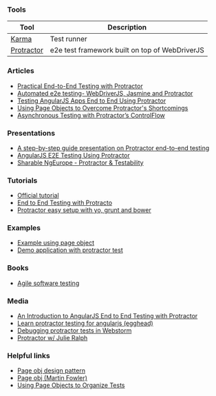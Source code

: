 ### Tools
Tool         | Description
------------ | -------------
[Karma](http://karma-runner.github.io/0.12/index.html) | Test runner
[Protractor](http://angular.github.io/protractor/#/) | e2e test framework built on top of WebDriverJS

### Articles
* [Practical End-to-End Testing with Protractor](http://www.ng-newsletter.com/posts/practical-protractor.html)
* [Automated e2e testing- WebDriverJS, Jasmine and Protractor](http://engineering.wingify.com/posts/e2e-testing-with-webdriverjs-jasmine/)
* [Testing AngularJS Apps End to End Using Protractor](http://engineering.wingify.com/posts/angularapp-e2e-testing-with-protractor/)
* [Using Page Objects to Overcome Protractor's Shortcomings](http://www.thoughtworks.com/insights/blog/using-page-objects-overcome-protractors-shortcomings)
* [Asynchronous Testing with Protractor’s ControlFlow](http://spin.atomicobject.com/2014/12/17/asynchronous-testing-protractor-angular/)

### Presentations
* [A step-by-step guide presentation on Protractor end-to-end testing](http://ramonvictor.github.io/protractor/slides/#/)
* [AngularJS E2E Testing Using Protractor](https://docs.google.com/presentation/d/1QWFnYAur19R7RQ5KkLkLDMOMz5jrzNlBId3XBrwRNs8/edit#slide=id.p)
* [Sharable NgEurope - Protractor & Testability](https://docs.google.com/presentation/d/1ITWsMDGd6ArrP6KbGRLLzS9f9NMnyqozIdjtaj0Ek2c/edit#slide=id.g4928b62a1_0129)
	
### Tutorials
* [Official tutorial](http://angular.github.io/protractor/#/tutorial)
* [End to End Testing with Protracto](http://thejackalofjavascript.com/end-to-end-testing-with-protractor/)
* [Protractor easy setup with yo, grunt and bower](http://www.codeorbits.com/blog/2014/01/26/angularjs-end-to-end-testing-with-protractor-easy-set-up-with-yeoman)
	
### Examples
* [Example using page object](https://github.com/qualityshepherd/protractor_example)
* [Demo application with protractor test](https://github.com/juliemr/protractor-demo)
	
### Books
* [Agile software testing](http://info.thoughtworks.com/ebook-agile-software-testing)

### Media
* [An Introduction to AngularJS End to End Testing with Protractor](https://www.youtube.com/watch?v=idb6hOxlyb8)
* [Learn protractor testing for angularjs (egghead)](https://egghead.io/series/learn-protractor-testing-for-angularjs)
* [Debugging protractor tests in Webstorm](https://www.youtube.com/watch?v=VLMyI7QKcwg)
* [Protractor w/ Julie Ralph](http://devchat.tv/js-jabber/106-jsj-protractor-with-julie-ralph)
	
### Helpful links
* [Page obj design pattern](https://code.google.com/p/selenium/wiki/PageObjects)
* [Page obj (Martin Fowler)](http://martinfowler.com/bliki/PageObject.html)
* [Using Page Objects to Organize Tests](https://github.com/angular/protractor/blob/master/docs/page-objects.md)
